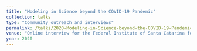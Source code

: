 ```yaml
---
title: "Modeling in Science beyond the COVID-19 Pandemic"
collection: talks
type: "Community outreach and interviews"
permalink: /talks/2020-Modeling-in-Science-beyond-the-COVID-19-Pandemic
venue: "Online interview for the Federal Institute of Santa Catarina for Science, Technology and Education, Brazil"
year: 2020
---
```

